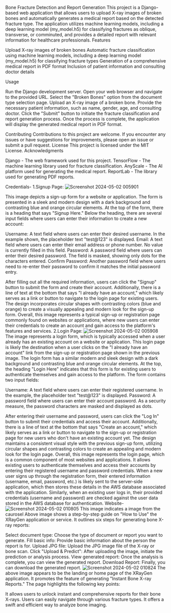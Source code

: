 Bone Fracture Detection and Report Generation
This project is a Django-based web application that allows users to upload X-ray images of broken bones and automatically generates a medical report based on the detected fracture type. The application utilizes machine learning models, including a deep learning model (my_model.h5) for classifying fractures as oblique, transverse, or comminuted, and provides a detailed report with relevant information for healthcare professionals.
Features

Upload X-ray images of broken bones
Automatic fracture classification using machine learning models, including a deep learning model (my_model.h5) for classifying fracture types
Generation of a comprehensive medical report in PDF format
Inclusion of patient information and consulting doctor details

Usage

Run the Django development server.
Open your web browser and navigate to the provided URL.
Select the "Broken Bones" option from the document type selection page.
Upload an X-ray image of a broken bone.
Provide the necessary patient information, such as name, gender, age, and consulting doctor.
Click the "Submit" button to initiate the fracture classification and report generation process.
Once the process is complete, the application will display the generated medical report in PDF format.

Contributing
Contributions to this project are welcome. If you encounter any issues or have suggestions for improvements, please open an issue or submit a pull request.
License
This project is licensed under the MIT License.
Acknowledgments

Django - The web framework used for this project.
TensorFlow - The machine learning library used for fracture classification.
AnyScale - The AI platform used for generating the medical report.
ReportLab - The library used for generating PDF reports.


Credentials-
1.Signup Page:
![Screenshot 2024-05-02 005901](https://github.com/Srushtii29/XRayGen/assets/161300923/58198130-b7d8-4178-a3be-04be3802c315)

This image depicts a sign-up form for a website or application. The form is presented in a sleek and modern design with a dark background and contrasting blue and orange circular elements.
At the top of the form, there is a heading that says "Signup Here." Below the heading, there are several input fields where users can enter their information to create a new account:

Username: A text field where users can enter their desired username. In the example shown, the placeholder text "test@123" is displayed.
Email: A text field where users can enter their email address or phone number. No value is currently filled in this field.
Password: A password field where users can enter their desired password. The field is masked, showing only dots for the characters entered.
Confirm Password: Another password field where users need to re-enter their password to confirm it matches the initial password entry.

After filling out all the required information, users can click the "Signup" button to submit the form and create their account.
Additionally, there is a line of text at the bottom that says "I already have an account," which likely serves as a link or button to navigate to the login page for existing users.
The design incorporates circular shapes with contrasting colors (blue and orange) to create a visually appealing and modern look for the sign-up form.
Overall, this image represents a typical sign-up or registration page commonly found on websites or applications, where new users can enter their credentials to create an account and gain access to the platform's features and services.
2.Login Page:
![Screenshot 2024-05-02 005908](https://github.com/Srushtii29/XRayGen/assets/161300923/adccf8fe-a730-4085-8248-61d5a1291432)
The image represents a login form, which is typically accessed when a user already has an existing account on a website or application. This login page is likely the destination when a user clicks on the "I already have an account" link from the sign-up or registration page shown in the previous image.
The login form has a similar modern and sleek design with a dark background and contrasting blue and orange circular elements. At the top, the heading "Login Here" indicates that this form is for existing users to authenticate themselves and gain access to the platform.
The form contains two input fields:

Username: A text field where users can enter their registered username. In the example, the placeholder text "test@123" is displayed.
Password: A password field where users can enter their account password. As a security measure, the password characters are masked and displayed as dots.

After entering their username and password, users can click the "Log In" button to submit their credentials and access their account.
Additionally, there is a line of text at the bottom that says "Create an account," which likely serves as a link or button to navigate to the sign-up or registration page for new users who don't have an existing account yet.
The design maintains a consistent visual style with the previous sign-up form, utilizing circular shapes and contrasting colors to create an appealing and modern look for the login page.
Overall, this image represents the login page, which is a common component of most websites and applications. It allows existing users to authenticate themselves and access their accounts by entering their registered username and password credentials.
When a new user signs up through the registration form, their entered information (username, email, password, etc.) is likely sent to the server-side application, which then stores these details in the AWS database associated with the application. Similarly, when an existing user logs in, their provided credentials (username and password) are checked against the user data stored in the AWS database for authentication.
Website- 
![Screenshot 2024-05-02 010805](https://github.com/Srushtii29/XRayGen/assets/161300923/1692c57e-5194-4382-adeb-13fe5a3ee075)
This image indicates a image from the caurosel
Above image shows a step-by-step guide on "How to Use" the XRayGen application or service. It outlines six steps for generating bone X-ray reports:

Select document type: Choose the type of document or report you want to generate.
Fill basic info: Provide basic information about the person the report is for.
Upload JPG file: Upload the JPG image file of the X-ray or bone scan.
Click "Upload & Predict": After uploading the image, initiate the prediction or analysis process.
View generated report: Once the analysis is complete, you can view the generated report.
Download Report: Finally, you can download the generated report.
![Screenshot 2024-05-02 010824](https://github.com/Srushtii29/XRayGen/assets/161300923/6766b9bc-0196-4a55-96da-a0f0f024d4a3)
The above image appears to be the landing or home page of the XRayGen application. It promotes the feature of generating "Instant Bone X-ray Reports." The page highlights the following key points:

It allows users to unlock instant and comprehensive reports for their bone X-rays.
Users can easily navigate through various fracture types.
It offers a swift and efficient way to analyze bone imaging.
